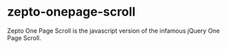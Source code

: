 zepto-onepage-scroll
====================

Zepto One Page Scroll is the javascript version of the infamous jQuery One Page Scroll.
